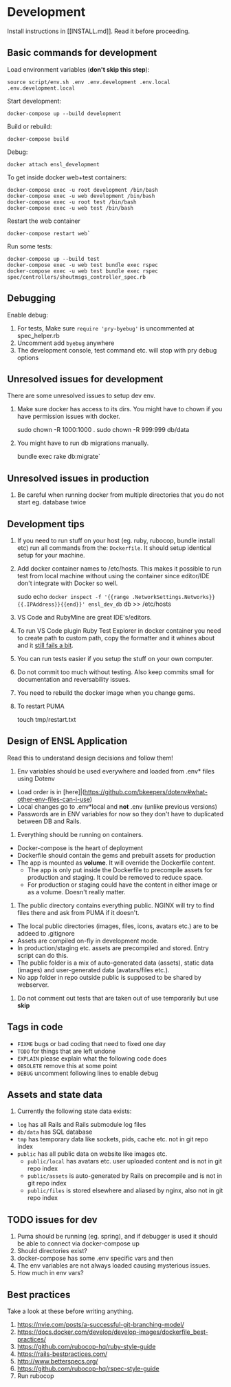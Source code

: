 # Development

Install instructions in [[INSTALL.md]]. Read it before proceeding.

## Basic commands for development

Load environment variables (**don't skip this step**):

    source script/env.sh .env .env.development .env.local .env.development.local

Start development:

    docker-compose up --build development

Build or rebuild:

    docker-compose build

Debug:

    docker attach ensl_development

To get inside docker web+test containers:

    docker-compose exec -u root development /bin/bash
    docker-compose exec -u web development /bin/bash
    docker-compose exec -u root test /bin/bash
    docker-compose exec -u web test /bin/bash

Restart the web container

    docker-compose restart web`

Run some tests:

    docker-compose up --build test
    docker-compose exec -u web test bundle exec rspec
    docker-compose exec -u web test bundle exec rspec spec/controllers/shoutmsgs_controller_spec.rb

## Debugging

Enable debug:
1. For tests, Make sure ``require 'pry-byebug'`` is uncommented at spec_helper.rb
1. Uncomment  add `byebug` anywhere
1. The development console, test command etc. will stop with pry debug options

## Unresolved issues for development

There are some unresolved issues to setup dev env.

1. Make sure docker has access to its dirs. You might have to chown if you have permission issues with docker.

    sudo chown -R 1000:1000 .
    sudo chown -R 999:999 db/data

1. You might have to run db migrations manually.

    bundle exec rake db:migrate`

## Unresolved issues in production

1. Be careful when running docker from multiple directories that you do not start eg. database twice

## Development tips

1. If you need to run stuff on your host (eg. ruby, rubocop, bundle install etc) run all commands from the: `Dockerfile`. It should setup identical setup for your machine.
1. Add docker container names to /etc/hosts. This makes it possible to run test from local machine without using the container since editor/IDE don't integrate with Docker so well.

    sudo echo `docker inspect -f '{{range .NetworkSettings.Networks}}{{.IPAddress}}{{end}}' ensl_dev_db` db >> /etc/hosts

1. VS Code and RubyMine are great IDE's/editors.
1. To run VS Code plugin Ruby Test Explorer in docker container you need to create path to custom path, copy the formatter and it whines about and it [still fails a bit](https://github.com/connorshea/vscode-ruby-test-adapter/issues/21).
1. You can run tests easier if you setup the stuff on your own computer.
1. Do not commit too much without testing. Also keep commits small for documentation and reversability issues.
1. You need to rebuild the docker image when you change gems.
1. To restart PUMA

    touch tmp/restart.txt

## Design of ENSL Application

Read this to understand design decisions and follow them!

1. Env variables should be used everywhere and loaded from .env* files using Dotenv
  * Load order is in [here]|(https://github.com/bkeepers/dotenv#what-other-env-files-can-i-use)
  * Local changes go to .env*local and **not** .env (unlike previous versions)
  * Passwords are in ENV variables for now so they don't have to duplicated between DB and Rails.
1. Everything should be running on containers.
  * Docker-compose is the heart of deployment
  * Dockerfile should contain the gems and prebuilt assets for production
  * The app is mounted as **volume**. It will override the Dockerfile content.
    * The app is only put inside the Dockerfile to precompile assets for production and staging. It could be removed to reduce space.
    * For production or staging could have the content in either image or as a volume. Doesn't really matter.
1. The public directory contains everything public. NGINX will try to find files there and ask from PUMA if it doesn't.
  * The local public directories (images, files, icons, avatars etc.) are to be addeed to .gitignore
  * Assets are compiled on-fly in development mode.
  * In production/staging etc. assets are precompiled and stored. Entry script can do this.
  * The public folder is a mix of auto-generated data (assets), static data (images) and user-generated data (avatars/files etc.).
  * No app folder in repo outside public is supposed to be shared by webserver.
1. Do not comment out tests that are taken out of use temporarily but use **skip**

## Tags in code

* ``FIXME`` bugs or bad coding that need to fixed one day
* ``TODO`` for things that are left undone
* ``EXPLAIN`` please explain what the following code does
* ``OBSOLETE`` remove this at some point
* ``DEBUG`` uncomment following lines to enable debug

## Assets and state data

1. Currently the following state data exists:
  * `log` has all Rails and Rails submodule log files
  * `db/data` has SQL database
  * `tmp` has temporary data like sockets, pids, cache etc. not in git repo index
  * `public` has all public data on website like images etc.
    * `public/local` has avatars etc. user uploaded content and is not in git repo index
    * `public/assets` is auto-generated by Rails on precompile and is not in git repo index
    * `public/files` is stored elsewhere and aliased by nginx, also not in git repo index

## TODO issues for dev

1. Puma should be running (eg. spring), and if debugger is used it should be able to connect via docker-compose up
1. Should directories exist?
1. docker-compose has some .env specific vars and then
1. The env variables are not always loaded causing mysterious issues.
1. How much in env vars?

## Best practices

Take a look at these before writing anything.

1. https://nvie.com/posts/a-successful-git-branching-model/
1. https://docs.docker.com/develop/develop-images/dockerfile_best-practices/
1. https://github.com/rubocop-hq/ruby-style-guide
1. https://rails-bestpractices.com/
1. http://www.betterspecs.org/
1. https://github.com/rubocop-hq/rspec-style-guide
1. Run rubocop
